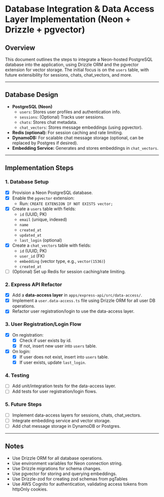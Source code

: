 # Database Integration & Data Access Layer Implementation (Neon + Drizzle + pgvector)

## Overview

This document outlines the steps to integrate a Neon-hosted PostgreSQL database into the application, using Drizzle ORM and the pgvector extension for vector storage. The initial focus is on the `users` table, with future extensibility for sessions, chats, chat_vectors, and more.

---

## Database Design

- **PostgreSQL (Neon)**
  - `users`: Stores user profiles and authentication info.
  - `sessions`: (Optional) Tracks user sessions.
  - `chats`: Stores chat metadata.
  - `chat_vectors`: Stores message embeddings (using pgvector).
- **Redis (optional):** For session caching and rate limiting.
- **DynamoDB:** For scalable chat message storage (optional, can be replaced by Postgres if desired).
- **Embedding Service:** Generates and stores embeddings in `chat_vectors`.

---

## Implementation Steps

### 1. Database Setup

- [x] Provision a Neon PostgreSQL database.
- [x] Enable the `pgvector` extension:
  - Run: `CREATE EXTENSION IF NOT EXISTS vector;`
- [x] Create a `users` table with fields:
  - `id` (UUID, PK)
  - `email` (unique, indexed)
  - `name`
  - `created_at`
  - `updated_at`
  - `last_login` (optional)
- [x] Create a `chat_vectors` table with fields:
  - `id` (UUID, PK)
  - `user_id` (FK)
  - `embedding` (vector type, e.g., `vector(1536)`)
  - `created_at`
- [ ] (Optional) Set up Redis for session caching/rate limiting.

### 2. Express API Refactor

- [x] Add a **data-access layer** in `apps/express-api/src/data-access/`.
- [x] Implement a `user.data-access.ts` file using Drizzle ORM for all user DB operations.
- [x] Refactor user registration/login to use the data-access layer.

### 3. User Registration/Login Flow

- [x] On registration:
  - [x] Check if user exists by id.
  - [x] If not, insert new user into `users` table.
- [x] On login:
  - [x] If user does not exist, insert into `users` table.
  - [x] If user exists, update `last_login`.

### 4. Testing

- [ ] Add unit/integration tests for the data-access layer.
- [ ] Add tests for user registration/login flows.

### 5. Future Steps

- [ ] Implement data-access layers for sessions, chats, chat_vectors.
- [ ] Integrate embedding service and vector storage.
- [ ] Add chat message storage in DynamoDB or Postgres.

---

## Notes

- Use Drizzle ORM for all database operations.
- Use environment variables for Neon connection string.
- Use Drizzle migrations for schema changes.
- Use pgvector for storing and querying embeddings.
- Use Drizzle-zod for creating zod schemas from pgTables
- Use AWS Cognito for authentication, validating access tokens from httpOnly cookies.
